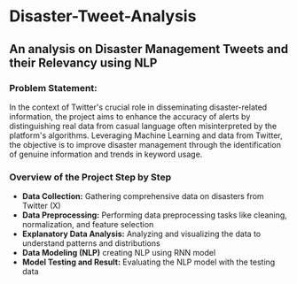 # Disaster-Tweet-Analysis
## An analysis on Disaster Management Tweets and their Relevancy using NLP

### Problem Statement:
In the context of Twitter's crucial role in disseminating disaster-related information, the project aims to enhance the accuracy of alerts by distinguishing real data from casual language often misinterpreted by the platform's algorithms. Leveraging Machine Learning and data from Twitter, the objective is to improve disaster management through the identification of genuine information and trends in keyword usage.

### Overview of the Project Step by Step
* **Data Collection:** Gathering comprehensive data on disasters from Twitter (X)
* **Data Preprocessing:** Performing data preprocessing tasks like cleaning, normalization, and feature selection
* **Explanatory Data Analysis:** Analyzing and visualizing the data to understand patterns and distributions
* **Data Modeling (NLP)** creating NLP using RNN model
* **Model Testing and Result:** Evaluating the NLP model with the testing data




